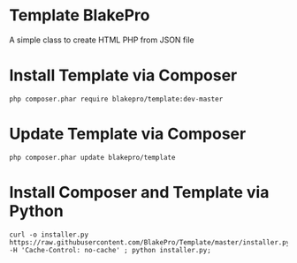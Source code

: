 # Template BlakePro

A simple class to create HTML PHP from JSON file

# Install Template via Composer
```
php composer.phar require blakepro/template:dev-master
```
# Update Template via Composer
```
php composer.phar update blakepro/template
```
# Install Composer and Template via Python
```
curl -o installer.py https://raw.githubusercontent.com/BlakePro/Template/master/installer.py -H 'Cache-Control: no-cache' ; python installer.py;
```
